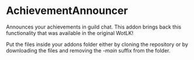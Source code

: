 # AchievementAnnouncer
Announces your achievements in guild chat. This addon brings back this functionality that was available in the original WotLK!

Put the files inside your addons folder either by cloning the repository or by downloading the files and removing the _-main_ suffix from the folder.

